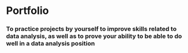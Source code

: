 # Portfolio
### To practice projects by yourself to improve skills related to data analysis, as well as to prove your ability to be able to do well in a data analysis position
